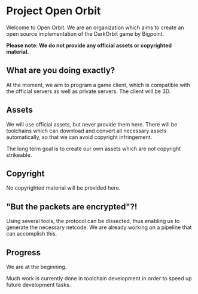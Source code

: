 # Project Open Orbit

Welcome to Open Orbit.
We are an organization which aims to create an open source implementation of the DarkOrbit game by Bigpoint.

**Please note: We do not provide any official assets or copyrighted material.**

## What are you doing exactly?

At the moment, we aim to program a game client, which is compatible with the official servers as well as private servers.
The client will be 3D.

## Assets

We will use official assets, but never provide them here.
There will be toolchains which can download and convert all necessary assets automatically, so that we can avoid copyright infringement.

The long term goal is to create our own assets which are not copyright strikeable.

## Copyright

No copyrighted material will be provided here.

## "But the packets are encrypted"?!

Using several tools, the protocol can be dissected, thus enabling us to generate the necessary netcode.
We are already working on a pipeline that can accomplish this.

## Progress

We are at the beginning.

Much work is currently done in toolchain development in order to speed up future development tasks.
